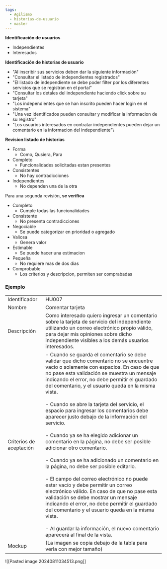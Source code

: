 ```yaml
---
tags:
  - Agilismo
  - historias-de-usuario
  - master
---
```

**Identificación de usuarios**
- Independientes
- Interesados

**Identificación de historias de usuario**
- "Al inscribir sus servicios deben dar la siguiente información"
- "Consultar el listado de independientes registrados"
- "El listado de independiente se debe poder filter por los diferentes servicios que se registran en el portal"
- "Consultar los detales del independiente haciendo click sobre su tarjeta"
- "Los independientes que se han inscrito pueden hacer login en el sistema"
- "Una vez identificados pueden consultar y modificar la informacion de su registro"
- "Los usuarios interesados en contratar independientes pueden dejar un comentario en la informacion del independiente"\

**Revision listado de historias**
- Forma
	- Como, Qusiera, Para
- Completo
	- Funcionalidades solicitadas estan presentes
- Consistentes
	- No hay contradicciones
- Independientes
	- No dependen una de la otra

Para una segunda revisión, **se verifica** 
- Completo
	- Cumple todas las funcionalidades
- Consistente
	- No presenta contradicciones
- Negociable
	- Se puede categorizar en prioridad o agregado
- Valiosa
	- Genera valor
- Estimable
	- Se puede hacer una estimacion
- Pequeña
	- No requiere mas de dos dias
- Comprobable
	- Los criterios y descripcion, permiten ser comprabadas


### Ejemplo

|                         |                                                                                                                                                                                                                                                                                                                                                                                                                                                                                                                                                                                                                                                                                                                                                                                                                                                                                                                                                                                                                                                                    |
| ----------------------- | ------------------------------------------------------------------------------------------------------------------------------------------------------------------------------------------------------------------------------------------------------------------------------------------------------------------------------------------------------------------------------------------------------------------------------------------------------------------------------------------------------------------------------------------------------------------------------------------------------------------------------------------------------------------------------------------------------------------------------------------------------------------------------------------------------------------------------------------------------------------------------------------------------------------------------------------------------------------------------------------------------------------------------------------------------------------ |
| Identificador           | HU007                                                                                                                                                                                                                                                                                                                                                                                                                                                                                                                                                                                                                                                                                                                                                                                                                                                                                                                                                                                                                                                              |
| Nombre                  | Comentar tarjeta                                                                                                                                                                                                                                                                                                                                                                                                                                                                                                                                                                                                                                                                                                                                                                                                                                                                                                                                                                                                                                                   |
| Descripción             | Como interesado quiero ingresar un comentario sobre la tarjeta de servicio del independiente utilizando un correo electrónico propio válido, para dejar mis opiniones sobre dicho independiente visibles a los demás usuarios interesados.                                                                                                                                                                                                                                                                                                                                                                                                                                                                                                                                                                                                                                                                                                                                                                                                                         |
| Criterios de aceptación | - Cuando se guarda el comentario se debe validar que dicho comentario no se encuentre vacío o solamente con espacios. En caso de que no pase esta validación se muestra un mensaje indicando el error, no debe permitir el guardado del comentario, y el usuario queda en la misma vista.<br>    <br>- Cuando se abre la tarjeta del servicio, el espacio para ingresar los comentarios debe aparecer justo debajo de la información del servicio.<br>    <br>- Cuando ya se ha elegido adicionar un comentario en la página, no debe ser posible adicionar otro comentario.<br>    <br>- Cuando ya se ha adicionado un comentario en la página, no debe ser posible editarlo.<br>    <br>- El campo del correo electrónico no puede estar vacío y debe permitir un correo electrónico válido. En caso de que no pase esta validación se debe mostrar un mensaje indicando el error, no debe permitir el guardado del comentario y el usuario queda en la misma vista.<br>    <br>- Al guardar la información, el nuevo comentario aparecerá al final de la vista. |
| Mockup                  | (La imagen se copia debajo de la tabla para verla con mejor tamaño)                                                                                                                                                                                                                                                                                                                                                                                                                                                                                                                                                                                                                                                                                                                                                                                                                                                                                                                                                                                                |
![[Pasted image 20240811034513.png]]
